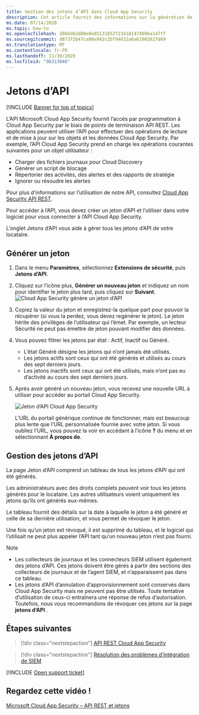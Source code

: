 ```yaml
---
title: Gestion des jetons d’API dans Cloud App Security
description: Cet article fournit des informations sur la génération de jetons d’API pour Cloud App Security.
ms.date: 07/14/2020
ms.topic: how-to
ms.openlocfilehash: 2066d62d80e0e85131852f23418147409ba147ff
ms.sourcegitcommit: d87372b47ca98e942c2bf94032a6a61902627d69
ms.translationtype: MT
ms.contentlocale: fr-FR
ms.lasthandoff: 11/30/2020
ms.locfileid: "96313846"
---
```

# <a name="api-tokens"></a>Jetons d’API

[!INCLUDE [Banner for top of topics](includes/banner.md)]

L’API Microsoft Cloud App Security fournit l’accès par programmation à Cloud App Security par le biais de points de terminaison API REST. Les applications peuvent utiliser l’API pour effectuer des opérations de lecture et de mise à jour sur les objets et les données Cloud App Security. Par exemple, l’API Cloud App Security prend en charge les opérations courantes suivantes pour un objet utilisateur :

- Charger des fichiers journaux pour Cloud Discovery
- Générer un script de blocage
- Répertorier des activités, des alertes et des rapports de stratégie
- Ignorer ou résoudre les alertes

Pour plus d’informations sur l’utilisation de notre API, consultez [Cloud App Security API REST](api-introduction.md).

Pour accéder à l’API, vous devez créer un jeton d’API et l’utiliser dans votre logiciel pour vous connecter à l’API Cloud App Security.

L’onglet Jetons d’API vous aide à gérer tous les jetons d’API de votre locataire.

## <a name="generate-a-token"></a>Générer un jeton

1. Dans le menu **Paramètres**, sélectionnez **Extensions de sécurité**, puis **Jetons d’API**.

2. Cliquez sur l’icône plus, **Générer un nouveau jeton** et indiquez un nom pour identifier le jeton plus tard, puis cliquez sur **Suivant**.
  ![Cloud App Security génère un jeton d’API](media/api-token-gen.png)

3. Copiez la valeur du jeton et enregistrez-la quelque part pour pouvoir la récupérer (si vous la perdez, vous devez regénérer le jeton). Le jeton hérite des privilèges de l’utilisateur qui l’émet. Par exemple, un lecteur Sécurité ne peut pas émettre de jeton pouvant modifier des données.

4. Vous pouvez filtrer les jetons par état : Actif, Inactif ou Généré.

    - L’état Généré désigne les jetons qui n’ont jamais été utilisés.
    - Les jetons actifs sont ceux qui ont été générés et utilisés au cours des sept derniers jours.
    - Les jetons inactifs sont ceux qui ont été utilisés, mais n’ont pas eu d’activité au cours des sept derniers jours.

5. Après avoir généré un nouveau jeton, vous recevez une nouvelle URL à utiliser pour accéder au portail Cloud App Security.

    ![Jeton d’API Cloud App Security](media/generate-api-token.png)

    L’URL du portail générique continue de fonctionner, mais est beaucoup plus lente que l’URL personnalisée fournie avec votre jeton. Si vous oubliez l’URL, vous pouvez la voir en accédant à l’icône **?** du menu et en sélectionnant **À propos de**.

## <a name="api-token-management"></a>Gestion des jetons d’API

La page Jeton d’API comprend un tableau de tous les jetons d’API qui ont été générés.

Les administrateurs avec des droits complets peuvent voir tous les jetons générés pour le locataire. Les autres utilisateurs voient uniquement les jetons qu’ils ont générés eux-mêmes.

Le tableau fournit des détails sur la date à laquelle le jeton a été généré et celle de sa dernière utilisation, et vous permet de révoquer le jeton.

Une fois qu’un jeton est révoqué, il est supprimé du tableau, et le logiciel qui l’utilisait ne peut plus appeler l’API tant qu’un nouveau jeton n’est pas fourni.

> [!NOTE]
>
> - Les collecteurs de journaux et les connecteurs SIEM utilisent également des jetons d’API. Ces jetons doivent être gérés à partir des sections des collecteurs de journaux et de l’agent SIEM, et n’apparaissent pas dans ce tableau.
> - Les jetons d’API d’annulation d’approvisionnement sont conservés dans Cloud App Security mais ne peuvent pas être utilisés. Toute tentative d’utilisation de ceux-ci entraînera une réponse de refus d’autorisation. Toutefois, nous vous recommandons de révoquer ces jetons sur la page **jetons d’API** .

## <a name="next-steps"></a>Étapes suivantes

> [!div class="nextstepaction"]
> [API REST Cloud App Security](api-introduction.md)

> [!div class="nextstepaction"]
> [Résolution des problèmes d’intégration de SIEM](troubleshooting-siem.md)

[!INCLUDE [Open support ticket](includes/support.md)]

## <a name="check-out-this-video"></a>Regardez cette vidéo !

[Microsoft Cloud App Security – API REST et jetons](https://channel9.msdn.com/Shows/Microsoft-Security/Microsoft-Cloud-App-Security--REST-APIs-and-Tokens)
